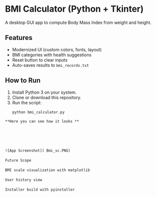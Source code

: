 # BMI Calculator (Python + Tkinter)

A desktop GUI app to compute Body Mass Index from weight and height.

## Features
- Modernized UI (custom colors, fonts, layout)
- BMI categories with health suggestions
- Reset button to clear inputs
- Auto-saves results to `bmi_records.txt`

## How to Run
1. Install Python 3 on your system.  
2. Clone or download this repository.  
3. Run the script:
   ```bash
   python bmi_calculator.py
```
**Here you can see how it looks **





![App Screenshot]( Bmi_sc.PNG)

Future Scope

BMI scale visualization with matplotlib

User history view

Installer build with pyinstaller
